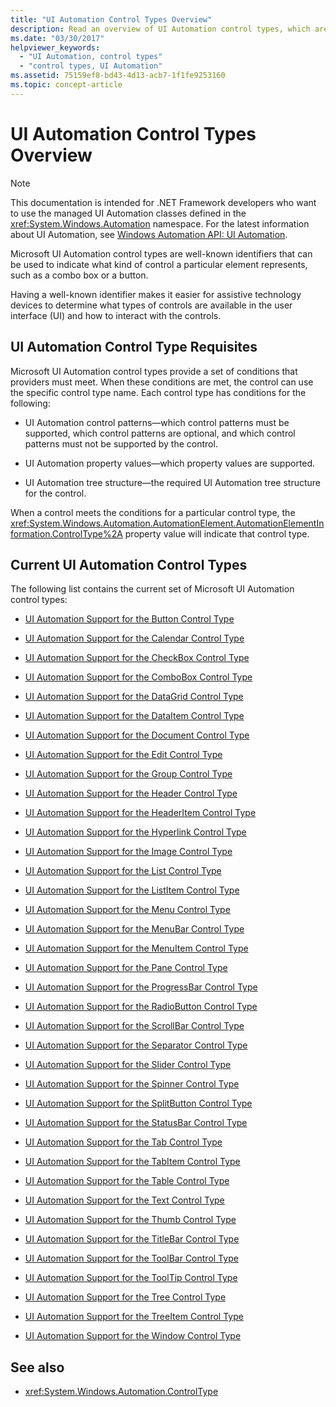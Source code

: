 ```yaml
---
title: "UI Automation Control Types Overview"
description: Read an overview of UI Automation control types, which are well-known identifiers that can be used to indicate what kind of control an element represents.
ms.date: "03/30/2017"
helpviewer_keywords:
  - "UI Automation, control types"
  - "control types, UI Automation"
ms.assetid: 75159ef8-bd43-4d13-acb7-1f1fe9253160
ms.topic: concept-article
---
```

# UI Automation Control Types Overview

> [!NOTE]
> This documentation is intended for .NET Framework developers who want to use the managed UI Automation classes defined in the <xref:System.Windows.Automation> namespace. For the latest information about UI Automation, see [Windows Automation API: UI Automation](/windows/win32/winauto/entry-uiauto-win32).

 Microsoft UI Automation control types are well-known identifiers that can be used to indicate what kind of control a particular element represents, such as a combo box or a button.

 Having a well-known identifier makes it easier for assistive technology devices to determine what types of controls are available in the user interface (UI) and how to interact with the controls.

<a name="UI_Automation_Control_Type_Requisites"></a>

## UI Automation Control Type Requisites

 Microsoft UI Automation control types provide a set of conditions that providers must meet. When these conditions are met, the control can use the specific control type name. Each control type has conditions for the following:

- UI Automation control patterns—which control patterns must be supported, which control patterns are optional, and which control patterns must not be supported by the control.

- UI Automation property values—which property values are supported.

- UI Automation tree structure—the required UI Automation tree structure for the control.

 When a control meets the conditions for a particular control type, the <xref:System.Windows.Automation.AutomationElement.AutomationElementInformation.ControlType%2A> property value will indicate that control type.

<a name="Current_UI_Automation_Control_Types"></a>

## Current UI Automation Control Types

 The following list contains the current set of Microsoft UI Automation control types:

- [UI Automation Support for the Button Control Type](ui-automation-support-for-the-button-control-type.md)

- [UI Automation Support for the Calendar Control Type](ui-automation-support-for-the-calendar-control-type.md)

- [UI Automation Support for the CheckBox Control Type](ui-automation-support-for-the-checkbox-control-type.md)

- [UI Automation Support for the ComboBox Control Type](ui-automation-support-for-the-combobox-control-type.md)

- [UI Automation Support for the DataGrid Control Type](ui-automation-support-for-the-datagrid-control-type.md)

- [UI Automation Support for the DataItem Control Type](ui-automation-support-for-the-dataitem-control-type.md)

- [UI Automation Support for the Document Control Type](ui-automation-support-for-the-document-control-type.md)

- [UI Automation Support for the Edit Control Type](ui-automation-support-for-the-edit-control-type.md)

- [UI Automation Support for the Group Control Type](ui-automation-support-for-the-group-control-type.md)

- [UI Automation Support for the Header Control Type](ui-automation-support-for-the-header-control-type.md)

- [UI Automation Support for the HeaderItem Control Type](ui-automation-support-for-the-headeritem-control-type.md)

- [UI Automation Support for the Hyperlink Control Type](ui-automation-support-for-the-hyperlink-control-type.md)

- [UI Automation Support for the Image Control Type](ui-automation-support-for-the-image-control-type.md)

- [UI Automation Support for the List Control Type](ui-automation-support-for-the-list-control-type.md)

- [UI Automation Support for the ListItem Control Type](ui-automation-support-for-the-listitem-control-type.md)

- [UI Automation Support for the Menu Control Type](ui-automation-support-for-the-menu-control-type.md)

- [UI Automation Support for the MenuBar Control Type](ui-automation-support-for-the-menubar-control-type.md)

- [UI Automation Support for the MenuItem Control Type](ui-automation-support-for-the-menuitem-control-type.md)

- [UI Automation Support for the Pane Control Type](ui-automation-support-for-the-pane-control-type.md)

- [UI Automation Support for the ProgressBar Control Type](ui-automation-support-for-the-progressbar-control-type.md)

- [UI Automation Support for the RadioButton Control Type](ui-automation-support-for-the-radiobutton-control-type.md)

- [UI Automation Support for the ScrollBar Control Type](ui-automation-support-for-the-scrollbar-control-type.md)

- [UI Automation Support for the Separator Control Type](ui-automation-support-for-the-separator-control-type.md)

- [UI Automation Support for the Slider Control Type](ui-automation-support-for-the-slider-control-type.md)

- [UI Automation Support for the Spinner Control Type](ui-automation-support-for-the-spinner-control-type.md)

- [UI Automation Support for the SplitButton Control Type](ui-automation-support-for-the-splitbutton-control-type.md)

- [UI Automation Support for the StatusBar Control Type](ui-automation-support-for-the-statusbar-control-type.md)

- [UI Automation Support for the Tab Control Type](ui-automation-support-for-the-tab-control-type.md)

- [UI Automation Support for the TabItem Control Type](ui-automation-support-for-the-tabitem-control-type.md)

- [UI Automation Support for the Table Control Type](ui-automation-support-for-the-table-control-type.md)

- [UI Automation Support for the Text Control Type](ui-automation-support-for-the-text-control-type.md)

- [UI Automation Support for the Thumb Control Type](ui-automation-support-for-the-thumb-control-type.md)

- [UI Automation Support for the TitleBar Control Type](ui-automation-support-for-the-titlebar-control-type.md)

- [UI Automation Support for the ToolBar Control Type](ui-automation-support-for-the-toolbar-control-type.md)

- [UI Automation Support for the ToolTip Control Type](ui-automation-support-for-the-tooltip-control-type.md)

- [UI Automation Support for the Tree Control Type](ui-automation-support-for-the-tree-control-type.md)

- [UI Automation Support for the TreeItem Control Type](ui-automation-support-for-the-treeitem-control-type.md)

- [UI Automation Support for the Window Control Type](ui-automation-support-for-the-window-control-type.md)

## See also

- <xref:System.Windows.Automation.ControlType>
